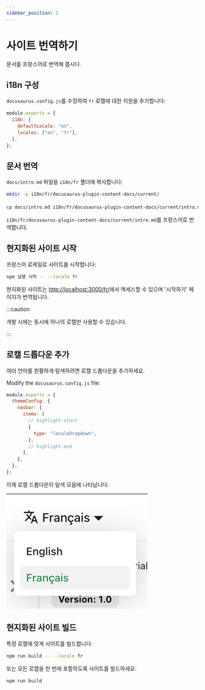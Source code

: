 ```yaml
---
sidebar_position: 2
---
```


# 사이트 번역하기

문서를 프랑스어로 번역해 봅시다.

## i18n 구성

`docusaurus.config.js`를 수정하여 `fr` 로캘에 대한 지원을 추가합니다:

```js title="docusaurus.config.js"
module.exports = {
  i18n: {
    defaultLocale: "en",
    locales: ["en", "fr"],
  },
};
```

## 문서 번역

`docs/intro.md` 파일을 `i18n/fr` 폴더에 복사합니다:

```bash
mkdir -p i18n/fr/docusaurus-plugin-content-docs/current/

cp docs/intro.md i18n/fr/docusaurus-plugin-content-docs/current/intro.md
```

`i18n/fr/docusaurus-plugin-content-docs/current/intro.md`를 프랑스어로 번역합니다.

## 현지화된 사이트 시작

프랑스어 로케일로 사이트를 시작합니다:

```bash
npm 실행 시작 -- --locale fr
```

현지화된 사이트는 [http://localhost:3000/fr/](http://localhost:3000/fr/)에서 액세스할 수 있으며 '시작하기' 페이지가 번역됩니다.

:::caution

개발 시에는 동시에 하나의 로캘만 사용할 수 있습니다.

:::

## 로캘 드롭다운 추가

여러 언어를 원활하게 탐색하려면 로캘 드롭다운을 추가하세요.

Modify the `docusaurus.config.js` file:

```js title="docusaurus.config.js"
module.exports = {
  themeConfig: {
    navbar: {
      items: [
        // highlight-start
        {
          type: "localeDropdown",
        },
        // highlight-end
      ],
    },
  },
};
```

이제 로캘 드롭다운이 탐색 모음에 나타납니다:

![로캘 드롭다운](./img/localeDropdown.png)

## 현지화된 사이트 빌드

특정 로캘에 맞게 사이트를 빌드합니다:

```bash
npm run build -- --locale fr
```

또는 모든 로캘을 한 번에 포함하도록 사이트를 빌드하세요:

```bash
npm run build
```
